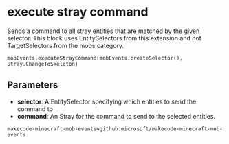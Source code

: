 # execute stray command

Sends a command to all stray entities that are matched by the given selector. This
block uses EntitySelectors from this extension and not TargetSelectors from the mobs
category.

```sig
mobEvents.executeStrayCommand(mobEvents.createSelector(), Stray.ChangeToSkeleton)
```

## Parameters

* **selector**: A EntitySelector specifying which entities to send the command to
* **command**: An Stray for the command to send to the selected entities.

```package
makecode-minecraft-mob-events=github:microsoft/makecode-minecraft-mob-events
```
